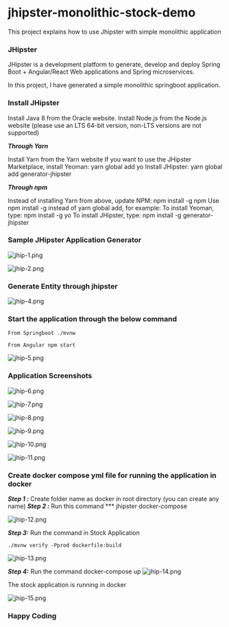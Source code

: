 # jhipster-monolithic-stock-demo
This project explains how to use Jhipster with simple monolithic application

### JHipster 
JHipster is a development platform to generate, develop and deploy Spring Boot + Angular/React Web applications and Spring microservices.

In this project, I have generated a simple monolithic springboot application.

### Install JHipster

Install Java 8 from the Oracle website.
Install Node.js from the Node.js website (please use an LTS 64-bit version, non-LTS versions are not supported)

***Through Yarn***

Install Yarn from the Yarn website
If you want to use the JHipster Marketplace, install Yeoman: yarn global add yo
Install JHipster: yarn global add generator-jhipster

***Through npm***

Instead of installing Yarn from above, update NPM: npm install -g npm
Use npm install -g instead of yarn global add, for example:
To install Yeoman, type: npm install -g yo
To install JHipster, type: npm install -g generator-jhipster

### Sample JHipster Application Generator ###
![jhip-1.png](jhip-1.png)

![jhip-2.png](jhip-2.png)

### Generate Entity through jhipster

![jhip-4.png](jhip-4.png)

### Start the application through the below command
```
From Springboot ./mvnw 

From Angular npm start
```

![jhip-5.png](jhip-5.png)

### Application Screenshots
![jhip-6.png](jhip-6.png)

![jhip-7.png](jhip-7.png)

![jhip-8.png](jhip-8.png)

![jhip-9.png](jhip-9.png)

![jhip-10.png](jhip-10.png)

![jhip-11.png](jhip-11.png)

### Create docker compose yml file for running the application in docker

***Step 1 :***  Create folder name as docker in root directory (you can create any name)
***Step 2 :***  Run this command *** jhipster docker-compose


![jhip-12.png](jhip-12.png)

***Step 3:*** Run the command in Stock Application
```
./mvnw verify -Pprod dockerfile:build
```
![jhip-13.png](jhip-13.png)

***Step 4:*** Run the command docker-compose up
![jhip-14.png](jhip-14.png)

The stock application is running in docker

![jhip-15.png](jhip-15.png)

### Happy Coding ###




